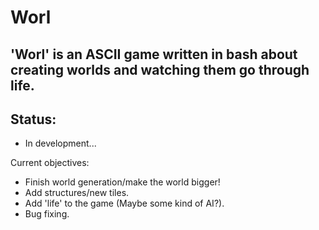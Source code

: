 # Worl
## 'Worl' is an ASCII game written in bash about creating worlds and watching them go through life.

## Status: 
- In development...

Current objectives:
- Finish world generation/make the world bigger!
- Add structures/new tiles.
- Add 'life' to the game (Maybe some kind of AI?).
- Bug fixing.
